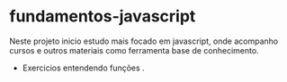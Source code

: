 # fundamentos-javascript
Neste projeto inicio estudo mais focado em javascript, onde acompanho cursos e outros materiais como ferramenta base de conhecimento.

* Exercicios entendendo funções .
